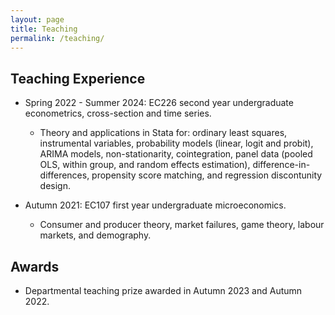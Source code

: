 ```yaml
---
layout: page
title: Teaching
permalink: /teaching/
---
```


## Teaching Experience

- Spring 2022 - Summer 2024: EC226 second year undergraduate econometrics, cross-section and time series.
  - Theory and applications in Stata for: ordinary least squares, instrumental variables, probability models (linear, logit and probit), ARIMA models, non-stationarity, cointegration, panel data (pooled OLS, within group, and random effects estimation), difference-in-differences, propensity score matching, and regression discontunity design.

- Autumn 2021: EC107 first year undergraduate microeconomics. 
  - Consumer and producer theory, market failures, game theory, labour markets, and demography.

## Awards

- Departmental teaching prize awarded in Autumn 2023 and Autumn 2022.


